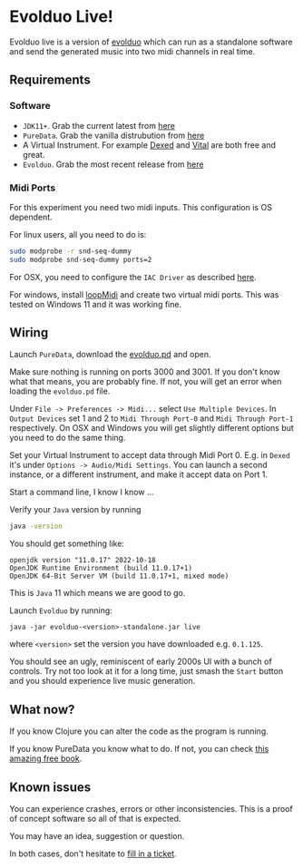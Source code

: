 # Evolduo Live!

Evolduo live is a version of [evolduo](https://evolduo.cons.gr/) which can run as a standalone software and send the generated music into two
midi channels in real time.

## Requirements

### Software

- `JDK11+`. Grab the current latest from [here](https://www.oracle.com/java/technologies/javase/jdk19-archive-downloads.html)
- `PureData`. Grab the vanilla distrubution from [here](https://puredata.info/downloads/pure-data)
- A Virtual Instrument. For example [Dexed](https://asb2m10.github.io/dexed/) and [Vital](https://vital.audio/)
  are both free and great.
- `Evolduo`. Grab the most recent release from [here](https://github.com/kongeor/evolduo-app/releases)

### Midi Ports

For this experiment you need two midi inputs. This configuration is OS dependent.

For linux users, all you need to do is:

```sh
sudo modprobe -r snd-seq-dummy
sudo modprobe snd-seq-dummy ports=2
```

For OSX, you need to configure the `IAC Driver` as described [here](https://puredata.info/docs/faq/midiinput).

For windows, install [loopMidi](http://www.tobias-erichsen.de/loopMIDI.html) and create
two virtual midi ports. This was tested on Windows 11 and it was working fine.


## Wiring

Launch `PureData`, download the [evolduo.pd](https://raw.githubusercontent.com/kongeor/evolduo-app/main/resources/pd/evolduo.pd) and open.

Make sure nothing is running on ports 3000 and 3001. If you don't know what that means, you are
probably fine. If not, you will get an error when loading the `evolduo.pd` file.

Under `File -> Preferences -> Midi...` select `Use Multiple Devices`. In `Output Devices` set 1 and 2
to `Midi Through Port-0` and `Midi Through Port-1` respectively. On OSX and Windows you will get
slightly different options but you need to do the same thing.

Set your Virtual Instrument to accept data through Midi Port 0. E.g. in `Dexed` it's under
`Options -> Audio/Midi Settings`. You can launch a second instance, or a different instrument,
and make it accept data on Port 1.

Start a command line, I know I know ...

Verify your `Java` version by running

```sh
java -version
```

You should get something like:

```
openjdk version "11.0.17" 2022-10-18
OpenJDK Runtime Environment (build 11.0.17+1)
OpenJDK 64-Bit Server VM (build 11.0.17+1, mixed mode)
```

This is `Java` 11 which means we are good to go.

Launch `Evolduo` by running:

``` 
java -jar evolduo-<version>-standalone.jar live
```

where `<version>` set the version you have downloaded e.g. `0.1.125`.

You should see an ugly, reminiscent of early 2000s UI with a bunch of controls. Try not too look
at it for a long time, just smash the `Start` button and you should experience live music generation.


## What now?

If you know Clojure you can alter the code as the program is running.

If you know PureData you know what to do. If not, you can check [this amazing free book](http://pd-tutorial.com/).


## Known issues

You can experience crashes, errors or other inconsistencies. This is a proof
of concept software so all of that is expected. 

You may have an idea, suggestion or question.

In both cases, don't hesitate to [fill in a ticket](https://github.com/kongeor/evolduo-app/issues).
